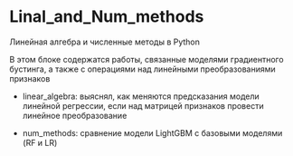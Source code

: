 # Linal_and_Num_methods
Линейная алгебра и численные методы в Python

В этом блоке содержатся работы, связанные моделями градиентного бустинга, а также с операциями над линейными преобразованиями признаков 

- linear_algebra: выяснял, как меняются предсказания модели линейной регрессии, если над матрицей признаков провести линейное преобразование 

- num_methods: сравнение модели LightGBM с базовыми моделями (RF и LR)
